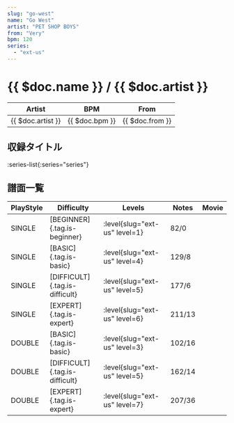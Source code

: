 ```yaml
---
slug: "go-west"
name: "Go West"
artist: "PET SHOP BOYS"
from: "Very"
bpm: 120
series:
  - "ext-us"
---
```


# {{ $doc.name }} / {{ $doc.artist }}

|Artist|BPM|From|
|------|---|----|
|{{ $doc.artist }}|{{ $doc.bpm }}|{{ $doc.from }}|

## 収録タイトル

:series-list{:series="series"}

## 譜面一覧

|PlayStyle|Difficulty|Levels|Notes|Movie|
|---------|----------|------|-----|-----|
|SINGLE|[BEGINNER]{.tag.is-beginner}|<div class="field is-grouped is-grouped-multiline"> :level{slug="ext-us" level=1}</div>|82/0||
|SINGLE|[BASIC]{.tag.is-basic}|<div class="field is-grouped is-grouped-multiline"> :level{slug="ext-us" level=4}</div>|129/8||
|SINGLE|[DIFFICULT]{.tag.is-difficult}|<div class="field is-grouped is-grouped-multiline"> :level{slug="ext-us" level=5}</div>|177/6||
|SINGLE|[EXPERT]{.tag.is-expert}|<div class="field is-grouped is-grouped-multiline"> :level{slug="ext-us" level=6}</div>|211/13||
|DOUBLE|[BASIC]{.tag.is-basic}|<div class="field is-grouped is-grouped-multiline"> :level{slug="ext-us" level=3}</div>|102/16||
|DOUBLE|[DIFFICULT]{.tag.is-difficult}|<div class="field is-grouped is-grouped-multiline"> :level{slug="ext-us" level=5}</div>|162/14||
|DOUBLE|[EXPERT]{.tag.is-expert}|<div class="field is-grouped is-grouped-multiline"> :level{slug="ext-us" level=7}</div>|207/36||
